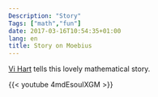 ```yaml
---
Description: "Story"
Tags: ["math","fun"]
date: 2017-03-16T10:54:35+01:00
lang: en
title: Story on Moebius
---
```


[Vi Hart](https://www.youtube.com/channel/UCOGeU-1Fig3rrDjhm9Zs_wg)
tells this lovely mathematical story.

{{< youtube 4mdEsouIXGM >}}
